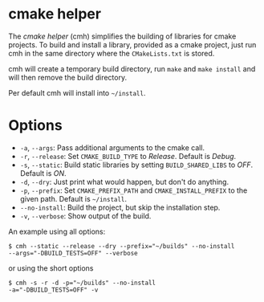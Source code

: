 cmake helper
=============

The *cmake helper* (cmh) simplifies the building of libraries for cmake projects. To
build and install a library, provided as a cmake project, just run cmh in the
same directory where the `CMakeLists.txt` is stored.

cmh will create a temporary build directory, run `make` and `make install` and will
then remove the build directory.

Per default cmh will install into `~/install`.

# Options

* `-a`, `--args`: Pass additional arguments to the cmake call.
* `-r`, `--release`: Set `CMAKE_BUILD_TYPE` to *Release*. Default is *Debug*.
* `-s`, `--static`: Build static libraries by setting `BUILD_SHARED_LIBS` to *OFF*.
  Default is *ON*.
* `-d`, `--dry`: Just print what would happen, but don't do anything.
* `-p`, `--prefix`: Set `CMAKE_PREFIX_PATH` and `CMAKE_INSTALL_PREFIX` to the given
  path. Default is `~/install`.
* `--no-install`: Build the project, but skip the installation step.
* `-v`, `--verbose`: Show output of the build.

An example using all options:

    $ cmh --static --release --dry --prefix="~/builds" --no-install
    --args="-DBUILD_TESTS=OFF" --verbose

or using the short options

    $ cmh -s -r -d -p="~/builds" --no-install
    -a="-DBUILD_TESTS=OFF" -v

